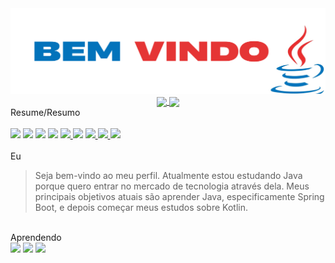 <img  src="Fotos/gif/BemVindoFinalizado.png">
<div align="center">
  <a href="https://github.com/anuraghazra/github-readme-stats">
    <img align="center" src="https://github-readme-stats.vercel.app/api?username=Alfredo-Ramon&show_icons=true" height="150">
  </a>
  <a href="https://github.com/anuraghazra/github-readme-stats">
    <img align="center" src="https://github-readme-stats.vercel.app/api/top-langs/?username=Alfredo-Ramon&layout=compact" height="150" />
  </a>
</div>

<div>
  Resume/Resumo
</div>


<br>
<div align="left"> 
  <img src="https://img.shields.io/badge/Java-E44C30?style=for-the-badge&logo=openjdk&logoColor=white">     
  <img src="https://img.shields.io/badge/IntelliJ_IDEA-000000.svg?style=for-the-badge&logo=intellij-idea&logoColor=white"> 
  <img src="https://img.shields.io/badge/UpWork-6FDA44?style=for-the-badge&logo=Upwork&logoColor=white"> 
  <img src="https://img.shields.io/badge/SQL-07405E?style=for-the-badge&logo=sqlite&logoColor=white"> 
  <a href="alfredoramon@gmail.com"> <img src="https://img.shields.io/badge/GIT-E44C30?style=for-the-badge&logo=git&logoColor=white"> </a>
  <img src="https://img.shields.io/badge/Udemy-EC5252?style=for-the-badge&logo=Udemy&logoColor=white"> 
  <a href="alfredoramon@gmail.com"> <img src="https://img.shields.io/badge/Codecademy-FFF0E5?style=for-the-badge&logo=codecademy&logoColor=303347"> </a> 
  <a href="https://mail.google.com/mail/u/0/?ogbl#inbox?compose=CrpPbDzFqTvRwbPwHsjTZhfbPxvDGxgqmgPzpCBvrqTctcwkNSnLrVxLFmRLxKRFrRStGKmlzJGqrwVTrKNq"> <img src="https://img.shields.io/badge/Gmail-D14836?style=for-the-badge&logo=gmail&logoColor=white"> </a>
  <img src="https://img.shields.io/badge/Windows-0078D6?style=for-the-badge&logo=windows&logoColor=white"> 
</div>
<br>

<div>
  Eu
  
  >Seja bem-vindo ao meu perfil. Atualmente estou estudando Java porque quero entrar no mercado de tecnologia através dela. Meus principais objetivos atuais são aprender Java, especificamente Spring Boot, e depois começar meus estudos sobre Kotlin. 

</div>
<br>
Aprendendo 
<div >
  <img src="https://cdn.jsdelivr.net/gh/devicons/devicon@latest/icons/java/java-original-wordmark.svg" height=180 />
  <img src="https://cdn.jsdelivr.net/gh/devicons/devicon@latest/icons/azuresqldatabase/azuresqldatabase-original.svg" height=180 />
  <img src="https://cdn.jsdelivr.net/gh/devicons/devicon@latest/icons/git/git-plain-wordmark.svg" height=180 />
</div>

